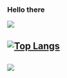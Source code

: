### Hello there


![](https://cdn.dribbble.com/users/1059583/screenshots/4171367/media/34e69eb61a7bd8dea1c957a8b82605a7.gif)  


[![Top Langs](https://github-readme-stats.vercel.app/api/top-langs/?username=ashishantonytsr&layout=compact)](https://github.com/ashishantonytsr/github-readme-stats)
---
![](https://komarev.com/ghpvc/?username=ashishantonytsr)
---

<!--
**ashishantonytsr/ashishantonytsr** is a ✨ _special_ ✨ repository because its `README.md` (this file) appears on your GitHub profile.

Here are some ideas to get you started:

- 🔭 I’m currently working on ...
- 🌱 I’m currently learning ...
- 👯 I’m looking to collaborate on ...
- 🤔 I’m looking for help with ...
- 💬 Ask me about ...
- 📫 How to reach me: ...
- 😄 Pronouns: ...
- ⚡ Fun fact: ...
-->
